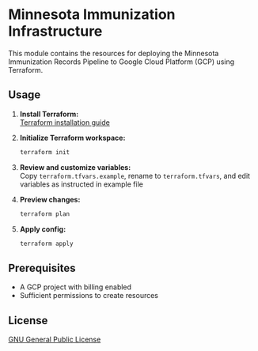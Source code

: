 # Minnesota Immunization Infrastructure

This module contains the resources for deploying the Minnesota Immunization Records Pipeline to Google Cloud Platform (GCP) using Terraform.

## Usage

1. **Install Terraform:**  
   [Terraform installation guide](https://learn.hashicorp.com/tutorials/terraform/install-cli)

2. **Initialize Terraform workspace:**
   ```bash
   terraform init
   ```

3. **Review and customize variables:**  
   Copy `terraform.tfvars.example`, rename to `terraform.tfvars`, and edit variables as instructed in example file

4. **Preview changes:**
   ```bash
   terraform plan
   ```

5. **Apply config:**
   ```bash
   terraform apply
   ```

## Prerequisites

- A GCP project with billing enabled
- Sufficient permissions to create resources

## License

[GNU General Public License](../LICENSE)